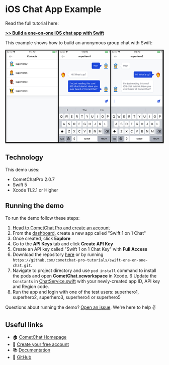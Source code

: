 # iOS Chat App Example

Read the full tutorial here:

[**>> Build a one-on-one iOS chat app with Swift**](https://www.cometchat.com/tutorials/ios-one-on-one-chat/)

This example shows how to build an anonymous group chat with Swift:

![](screenshots/chat-tutorial.png)

## Technology

This demo uses:

* CometChatPro 2.0.7
* Swift 5
* Xcode 11.2.1 or Higher

## Running the demo

To run the demo follow these steps:

1. [Head to CometChat Pro and create an account](https://cometchat.com/pro?utm_source=github&utm_medium=example-code-readme)
2. From the [dashboard](https://app.cometchat.com/?utm_source=github&utm_medium=example-code-readme), create a new app called "Swift 1 on 1 Chat"
3. Once created, click **Explore**
4. Go to the **API Keys** tab and click **Create API Key**
5. Create an API key called "Swift 1 on 1 Chat Key" with **Full Access**
4. Download the repository [here](https://github.com/cometchat-pro-tutorials/swift-one-on-one-chat/archive/master.zip) or by running `https://github.com/cometchat-pro-tutorials/swift-one-on-one-chat.git`.
5. Navigate to project directory and use `pod install` command to install the pods and open **CometChat.xcworkspace** in Xcode.
6 Update the `Constants` in [ChatService.swift](https://github.com/cometchat-pro-tutorials/swift-one-on-one-chat/blob/master/CometChat/CometChat/Model/ChatService.swift) with your newly-created app ID, API key and Region code.
7. Run the app and login with one of the test users: superhero1, superhero2, superhero3, superhero4 or superhero5

Questions about running the demo? [Open an issue](https://github.com/cometchat-pro-tutorials/swift-one-on-one-chat/issues). We're here to help ✌️


## Useful links

- 🏠 [CometChat Homepage](https://cometchat.com/pro?utm_source=github&utm_medium=example-code-readme)
- 🚀 [Create your free account](https://app.cometchat.com?utm_source=github&utm_medium=example-code-readme)
- 📚 [Documentation](https://prodocs.cometchat.com/docs?utm_source=github&utm_medium=example-code-readme)
- 👾 [GitHub](https://github.com/CometChat-Pro)

